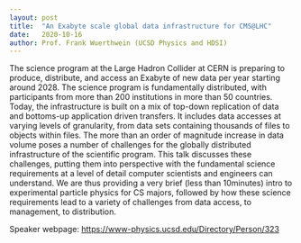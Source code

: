 ```yaml
---
layout: post
title:  "An Exabyte scale global data infrastructure for CMS@LHC"
date:   2020-10-16
author: Prof. Frank Wuerthwein (UCSD Physics and HDSI)
---
```


The science program at the Large Hadron Collider at CERN is preparing to produce, distribute, and access an Exabyte of new data per year starting around 2028. The science program is fundamentally distributed, with participants from more than 200 institutions in more than 50 countries. Today, the infrastructure is built on a mix of top-down replication of data and bottoms-up application driven transfers. It includes data accesses at varying levels of granularity, from data sets containing thousands of files to objects within files. The more than an order of magnitude increase in data volume poses a number of challenges for the globally distributed infrastructure of the scientific program. This talk discusses these challenges, putting them into perspective with the fundamental science requirements at a level of detail computer scientists and engineers can understand. We are thus providing a very brief (less than 10minutes) intro to experimental particle physics for CS majors, followed by how these science requirements lead to a variety of challenges from data access, to management, to distribution.

Speaker webpage:
https://www-physics.ucsd.edu/Directory/Person/323

